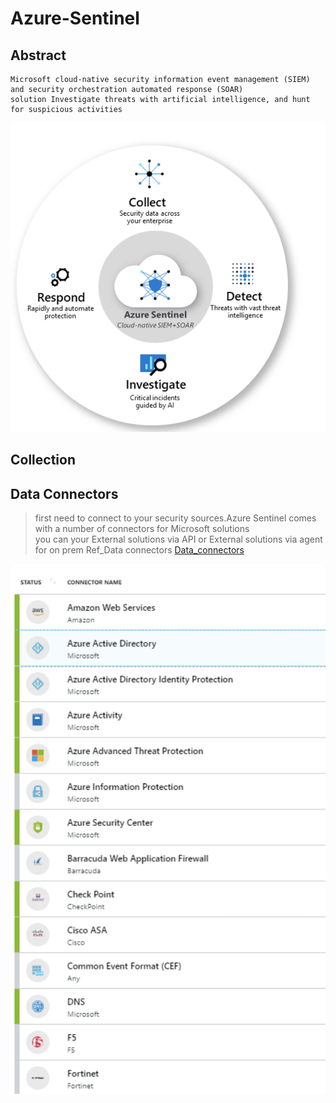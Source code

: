 Azure-Sentinel
=========

Abstract
--------
    Microsoft cloud-native security information event management (SIEM) and security orchestration automated response (SOAR) 
    solution Investigate threats with artificial intelligence, and hunt for suspicious activities
    
![alt text](https://github.com/Maboalenen/Azure_Sentinel/blob/main/sentinel.png?raw=true)

Collection
--------

Data Connectors
-----
  > first need to connect to your security sources.Azure Sentinel comes with a number of connectors for Microsoft solutions  
  > you can your External solutions via API or External solutions via agent for on prem
  > Ref_Data connectors <a href='https://docs.microsoft.com/en-us/azure/sentinel/connect-data-sources' target='_blank'>Data_connectors</a>   

![alt text](https://github.com/Maboalenen/Azure_Sentinel/blob/main/connectors.png?raw=true)
